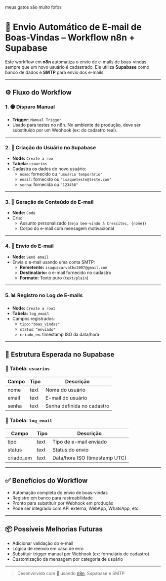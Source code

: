 meus gatos são muito fofos

# 📩 Envio Automático de E-mail de Boas-Vindas – Workflow n8n + Supabase

Este workflow em **n8n** automatiza o envio de e-mails de boas-vindas sempre que um novo usuário é cadastrado. Ele utiliza **Supabase** como banco de dados e **SMTP** para envio dos e-mails.

---

## ⚙️ Fluxo do Workflow

### 1. 🟢 Disparo Manual
- **Trigger**: `Manual Trigger`
- Usado para testes no n8n. No ambiente de produção, deve ser substituído por um Webhook (ex: do cadastro real).

---

### 2. 📝 Criação do Usuário no Supabase
- **Node:** `Create a row`
- **Tabela:** `usuarios`
- Cadastra os dados do novo usuário:
  - `nome`: fornecido ou `"usuário temporário"`
  - `email`: fornecido ou `"isaqueteste@teste.com"`
  - `senha`: fornecida ou `"123456"`

---

### 3. 🧠 Geração de Conteúdo do E-mail
- **Node:** `Code`
- Cria:
  - Assunto personalizado (`Seja bem-vindo à Crescitec, {nome}`)
  - Corpo do e-mail com mensagem motivacional

---

### 4. 📧 Envio do E-mail
- **Node:** `Send email`
- Envia o e-mail usando uma conta SMTP:
  - **Remetente:** `isaquecarvalho2007@gmail.com`
  - **Destinatário:** o e-mail fornecido no cadastro
  - **Formato:** Texto puro (`text/plain`)

---

### 5. 📊 Registro no Log de E-mails
- **Node:** `Create a row1`
- **Tabela:** `log_email`
- Campos registrados:
  - `tipo`: `"boas_vindas"`
  - `status`: `"enviado"`
  - `criado_em`: timestamp ISO da data/hora

---

## 🧾 Estrutura Esperada no Supabase

### 📂 Tabela: `usuarios`
| Campo   | Tipo   | Descrição                  |
|---------|--------|----------------------------|
| nome    | text   | Nome do usuário            |
| email   | text   | E-mail do usuário          |
| senha   | text   | Senha definida no cadastro |

### 📂 Tabela: `log_email`
| Campo      | Tipo   | Descrição                    |
|------------|--------|------------------------------|
| tipo       | text   | Tipo de e-mail enviado        |
| status     | text   | Status do envio               |
| criado_em  | text   | Data/hora ISO (timestamp UTC) |

---

## ✅ Benefícios do Workflow

- Automação completa do envio de boas-vindas
- Registro em banco para rastreabilidade
- Pronto para substituir por Webhook em produção
- Pode ser integrado com API externa, WebApp, WhatsApp, etc.

---

## 📦 Possíveis Melhorias Futuras

- Adicionar validação do e-mail
- Lógica de reenvio em caso de erro
- Substituir trigger manual por Webhook (ex: formulário de cadastro)
- Customização da mensagem por categoria de usuário

---

> Desenvolvido com 💙 usando [n8n](https://n8n.io), Supabase e SMTP
